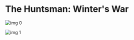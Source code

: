 # The Huntsman: Winter's War

![img 0](https://i.imgur.com/PASjNNJ.jpg)

![img 1](https://i.imgur.com/YbxC9o9.jpg)

